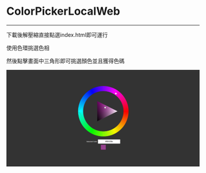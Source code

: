 # ColorPickerLocalWeb

---
下載後解壓縮直接點選index.html即可運行

使用色環挑選色相

然後點擊畫面中三角形即可挑選顏色並且獲得色碼  

![alt text](Screenshot_2025-09-07_114258-1.png)